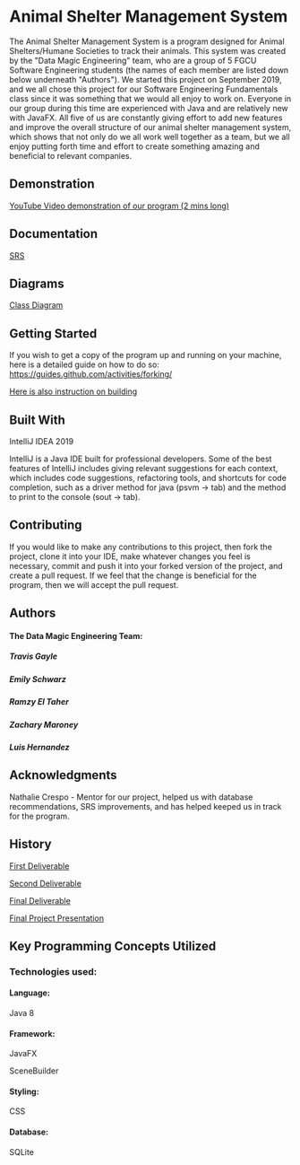# Animal Shelter Management System

The Animal Shelter Management System is a program designed for Animal Shelters/Humane Societies to track their animals. This system was created by the "Data Magic Engineering" team, who are a group of 5 FGCU Software Engineering students (the names of each member are listed down below underneath "Authors"). We started this project on September 2019, and we all chose this project for our Software Engineering Fundamentals class since it was something that we would all enjoy to work on. Everyone in our group during this time are experienced with Java and are relatively new with JavaFX. All five of us are constantly giving effort to add new features and improve the overall structure of our animal shelter management system, which shows that not only do we all work well together as a team, but we all enjoy putting forth time and effort to create something amazing and beneficial to relevant companies.


## Demonstration

[YouTube Video demonstration of our program (2 mins long)](https://www.youtube.com/watch?v=rEBMXnVyjAY&feature=youtu.be)

## Documentation

[SRS](documents/SRS.pdf)

## Diagrams

[Class Diagram](documents/Class_Diagram.JPG)

## Getting Started

If you wish to get a copy of the program up and running on your machine, here is a detailed guide on how to do so: https://guides.github.com/activities/forking/

[Here is also instruction on building](https://github.com/processing/processing/wiki/Build-Instructions)

## Built With

IntelliJ IDEA 2019

IntelliJ is a Java IDE built for professional developers. Some of the best features of IntelliJ includes giving relevant suggestions for each context, which includes code suggestions, refactoring tools, and shortcuts for code completion, such as a driver method for java (psvm -> tab) and the method to print to the console (sout -> tab).

## Contributing

If you would like to make any contributions to this project, then fork the project, clone it into your IDE, make whatever changes you feel is necessary, commit and push it into your forked version of the project, and create a pull request. If we feel that the change is beneficial for the program, then we will accept the pull request.

## Authors

#### The Data Magic Engineering Team: 

##### Travis Gayle

##### Emily Schwarz

##### Ramzy El Taher

##### Zachary Maroney

##### Luis Hernandez

## Acknowledgments

Nathalie Crespo - Mentor for our project, helped us with database recommendations, SRS improvements, and has helped keeped us in track for the program.

## History

[First Deliverable](https://www.youtube.com/watch?v=AO-EwASzAlE&feature=youtu.be)

[Second Deliverable](https://www.youtube.com/watch?v=PWZGA3bWjR4&feature=youtu.be)

[Final Deliverable](https://www.youtube.com/watch?v=rEBMXnVyjAY&feature=youtu.be)

[Final Project Presentation](https://docs.google.com/presentation/d/1i3vpx4oN-gIv3jzLdffUpt-qf1DuTPqymr4MR0mEe_o/edit?usp=sharing)

## Key Programming Concepts Utilized

### Technologies used:

#### Language:

Java 8

#### Framework:

JavaFX

SceneBuilder

#### Styling:

CSS

#### Database:

SQLite

